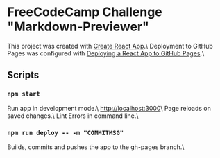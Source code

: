 # FreeCodeCamp Challenge "Markdown-Previewer"

This project was created with [Create React App](https://github.com/facebook/create-react-app).\ 
Deployment to GitHub Pages was configured with [Deploying a React App to GitHub Pages](https://github.com/gitname/react-gh-pages).\ 

## Scripts

### `npm start`

Run app in development mode.\ 
[http://localhost:3000](http://localhost:3000)\ 
Page reloads on saved changes.\ 
Lint Errors in command line.\ 

### `npm run deploy -- -m "COMMITMSG"`

Builds, commits and pushes the app to the gh-pages branch.\ 
